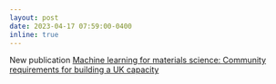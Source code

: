 ```yaml
---
layout: post
date: 2023-04-17 07:59:00-0400
inline: true
---
```


New publication <a href='https://www.royce.ac.uk/content/uploads/2023/06/Machine-learning-for-materials-science-Community-requirements-for-building-a-UK-capacity.pdf'> Machine learning for materials science: Community requirements for building a UK capacity </a>
